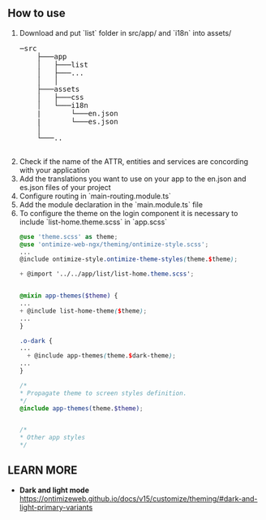 ## How to use
<ol>
<li>Download and put `list` folder in src/app/ and `i18n` into assets/  </li>
<pre>
─src
    ├───app
    │   ├───list
    │   ├───...
    │   │
    ├───assets
    │   ├───css
    │   └───i18n
    |       └───en.json
    |       └───es.json
    │
    └───..


</pre>

<li>Check if the name of the ATTR, entities and services are concording with your application</li>

<li>Add the translations you want to use on your app ​​to the en.json and es.json files of your project</li>

<li>Configure routing in `main-routing.module.ts`</li>

<li>Add the module declaration in the `main.module.ts` file</li>

<li>To configure the theme on the login component it is necessary to include `list-home.theme.scss` in `app.scss`</li>

```app.scss
@use 'theme.scss' as theme;
@use 'ontimize-web-ngx/theming/ontimize-style.scss';
...
@include ontimize-style.ontimize-theme-styles(theme.$theme);

+ @import '../../app/list/list-home.theme.scss';


@mixin app-themes($theme) {
...
+ @include list-home-theme($theme);
...
}

.o-dark {
...
  + @include app-themes(theme.$dark-theme);
...
}

/*
* Propagate theme to screen styles definition.
*/
@include app-themes(theme.$theme);


/*
* Other app styles
*/

```

</ol>

## LEARN MORE
* **Dark and light mode** https://ontimizeweb.github.io/docs/v15/customize/theming/#dark-and-light-primary-variants

